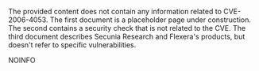The provided content does not contain any information related to CVE-2006-4053. The first document is a placeholder page under construction. The second contains a security check that is not related to the CVE. The third document describes Secunia Research and Flexera's products, but doesn't refer to specific vulnerabilities.

NOINFO